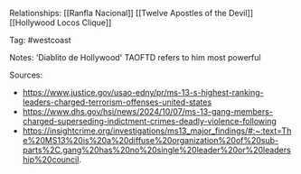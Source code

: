
Relationships:
[[Ranfla Nacional]]
[[Twelve Apostles of the Devil]]
[[Hollywood Locos Clique]]

Tag: #westcoast 

Notes:
'Diablito de Hollywood'
TAOFTD refers to him
most powerful

Sources:
- https://www.justice.gov/usao-edny/pr/ms-13-s-highest-ranking-leaders-charged-terrorism-offenses-united-states
- https://www.dhs.gov/hsi/news/2024/10/07/ms-13-gang-members-charged-superseding-indictment-crimes-deadly-violence-following
- https://insightcrime.org/investigations/ms13_major_findings/#:~:text=The%20MS13%20is%20a%20diffuse%20organization%20of%20sub-parts%2C,gang%20has%20no%20single%20leader%20or%20leadership%20council.